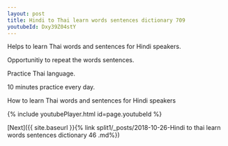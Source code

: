 ```yaml
---
layout: post
title: Hindi to Thai learn words sentences dictionary 709 
youtubeId: Dxy39Z04stY
---
```

 
 
Helps to learn Thai words and sentences for Hindi speakers.

Opportunitiy to repeat the words sentences. 

Practice Thai language. 
 
10 minutes practice every day. 
 
How to learn Thai words and sentences for Hindi speakers 
 
{% include youtubePlayer.html id=page.youtubeId %}
 
 
[Next]({{ site.baseurl }}{% link  split1/_posts/2018-10-26-Hindi to thai learn words sentences dictionary 46 .md%})
 
